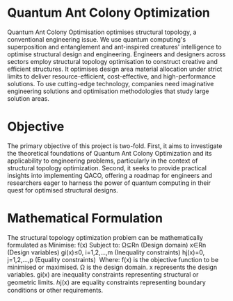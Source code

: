 # Quantum Ant Colony Optimization
Quantum Ant Colony Optimisation optimises structural topology, a conventional engineering issue. We use quantum computing's superposition and entanglement and ant-inspired creatures' intelligence to optimise structural design and engineering. Engineers and designers across sectors employ structural topology optimisation to construct creative and efficient structures. It optimises design area material allocation under strict limits to deliver resource-efficient, cost-effective, and high-performance solutions. To use cutting-edge technology, companies need imaginative engineering solutions and optimisation methodologies that study large solution areas. 

# Objective
The primary objective of this project is two-fold. First, it aims to investigate the theoretical foundations of Quantum Ant Colony Optimization and its applicability to engineering problems, particularly in the context of structural topology optimization. Second, it seeks to provide practical insights into implementing QACO, offering a roadmap for engineers and researchers eager to harness the power of quantum computing in their quest for optimised structural designs.

# Mathematical Formulation
The structural topology optimization problem can be mathematically formulated as
Minimise:     f(x)
Subject to:          Ω⊆Rn (Design domain)
                     x∈Rn   (Design variables)
                     gi(x)≤0,   i=1,2,…,m (Inequality constraints)
                     hj(x)=0,   j=1,2,…,p (Equality constraints)
​
Where:
f(x) is the objective function to be minimised or maximised.
Ω is the design domain.
x represents the design variables.
gi(x) are inequality constraints representing structural or geometric limits.
ℎj(x) are equality constraints representing boundary conditions or other requirements.
